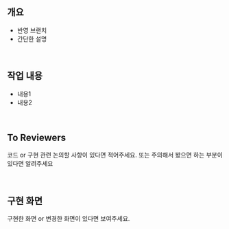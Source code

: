 ##  개요
- 반영 브랜치
- 간단한 설명
<br/>

## 작업 내용
- 내용1
- 내용2
<br/>

## To Reviewers
코드 or 구현 관련 논의할 사항이 있다면 적어주세요.
또는 주의해서 봤으면 하는 부분이 있다면 알려주세요

<br/>

## 구현 화면
구현한 화면 or 변경한 화면이 있다면 보여주세요.
